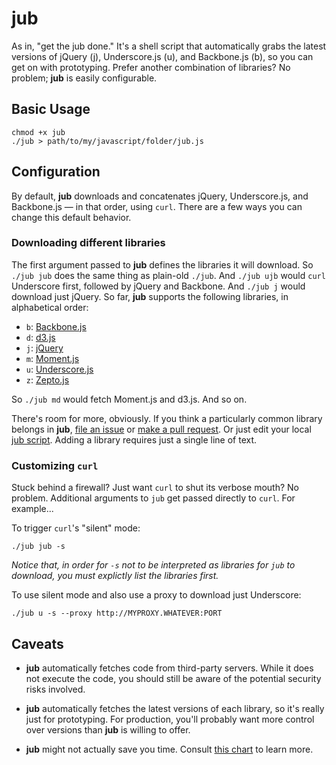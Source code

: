 # jub

As in, "get the jub done." It's a shell script that automatically grabs the latest versions of jQuery (j), Underscore.js (u), and Backbone.js (b), so you can get on with prototyping. Prefer another combination of libraries? No problem; __jub__ is easily configurable.

## Basic Usage

    chmod +x jub
    ./jub > path/to/my/javascript/folder/jub.js

## Configuration

By default, __jub__ downloads and concatenates jQuery, Underscore.js, and Backbone.js — in that order, using `curl`. There are a few ways you can change this default behavior.

### Downloading different libraries

The first argument passed to __jub__ defines the libraries it will download. So `./jub jub` does the same thing as plain-old `./jub`. And `./jub ujb` would `curl` Underscore first, followed by jQuery and Backbone. And `./jub j` would download just jQuery. So far, __jub__ supports the following libraries, in alphabetical order:

- `b`: [Backbone.js](http://documentcloud.github.io/backbone/backbone-min.js)
- `d`: [d3.js](https://raw.github.com/mbostock/d3/master/d3.min.js)
- `j`: [jQuery](http://code.jquery.com/jquery-latest.js)
- `m`: [Moment.js](https://raw.github.com/moment/moment/master/moment.js)
- `u`: [Underscore.js](http://underscorejs.org/underscore-min.js)
- `z`: [Zepto.js](http://zeptojs.com/zepto.min.js)

So `./jub md` would fetch Moment.js and d3.js. And so on.

There's room for more, obviously. If you think a particularly common library belongs in __jub__, [file an issue](https://github.com/jsvine/jub/issues) or [make a pull request](https://github.com/jsvine/jub/pulls). Or just edit your local [jub script](https://github.com/jsvine/jub/blob/master/jub). Adding a library requires just a single line of text.

### Customizing `curl`

Stuck behind a firewall? Just want `curl` to shut its verbose mouth? No problem. Additional arguments to `jub` get passed directly to `curl`. For example...

To trigger `curl`'s "silent" mode:

    ./jub jub -s

*Notice that, in order for `-s` not to be interpreted as libraries for `jub` to download, you must explictly list the libraries first.*

To use silent mode and also use a proxy to download just Underscore:

    ./jub u -s --proxy http://MYPROXY.WHATEVER:PORT

## Caveats

- __jub__ automatically fetches code from third-party servers. While it does not execute the code, you should still be aware of the potential security risks involved.

- __jub__ automatically fetches the latest versions of each library, so it's really just for prototyping. For production, you'll probably want more control over versions than __jub__ is willing to offer.

- __jub__ might not actually save you time. Consult [this chart](http://xkcd.com/1205/) to learn more.

